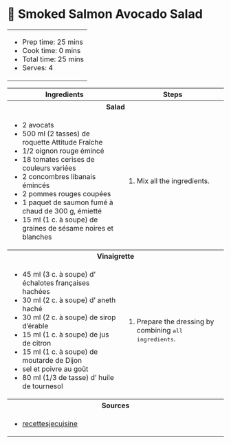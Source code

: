 # 🥗 Smoked Salmon Avocado Salad

<table class="table table-striped">
    <tr>
        <td colspan="2">
        <ul>
            <li>Prep time: 25 mins</li>
            <li>Cook time: 0 mins</li>
            <li>Total time: 25 mins</li>
            <li>Serves: 4</li>
        </ul>
        </td>
    </tr>
</table>

<table class="table table-striped">
  <thead>
    <tr>
      <th scope="col">Ingredients</th>
      <th scope="col">Steps</th>
    </tr>
  </thead>
  <tbody>
    <tr>
      <th colspan="2">Salad</th>
    </tr>
    <tr>
      <td scope="row">
        <ul>
            <li>2 avocats</li>
            <li>500 ml (2 tasses) de roquette Attitude Fraîche</li>
            <li>1/2 oignon rouge émincé</li>
            <li>18 tomates cerises de couleurs variées</li>
            <li>2 concombres libanais émincés</li>
            <li>2 pommes rouges coupées</li>
            <li>1 paquet de saumon fumé à chaud de 300 g, émietté</li>
            <li>15 ml (1 c. à soupe) de graines de sésame noires et blanches</li>
        </ul>
      </td>
      <td>
        <ol>
            <li>Mix all the ingredients.</li>
        </ol>
      </td>
    </tr>
    <tr>
      <th colspan="2">Vinaigrette</th>
    </tr>
    <tr>
      <td scope="row">
        <ul>
            <li>45 ml (3 c. à soupe) d’ échalotes françaises hachées</li>
            <li>30 ml (2 c. à soupe) d’ aneth haché</li>
            <li>30 ml (2 c. à soupe) de sirop d’érable</li>
            <li>15 ml (1 c. à soupe) de jus de citron</li>
            <li>15 ml (1 c. à soupe) de moutarde de Dijon</li>
            <li>sel et poivre au goût</li>
            <li>80 ml (1/3 de tasse) d’ huile de tournesol</li>
        </ul>
      </td>
      <td>
        <ol>
            <li>Prepare the dressing by combining <samp>all ingredients</samp>.</li>
        </ol>
      </td>
    </tr>
    <tr>
      <th colspan="2">Sources</th>
    </tr>
    <tr>
      <td colspan="2">
        <ul>
            <li><a href="https://www.recettesjecuisine.com/fr/recettes/entrees-et-bouchees/salade-au-saumon-fume-et-avocat/" target="_blank">recettesjecuisine</a></li>
        </ul>
      </td>
    </tr>
  </tbody>
</table>
